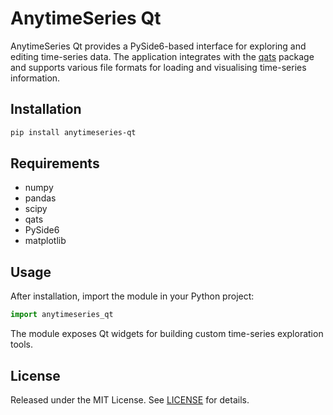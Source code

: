 # AnytimeSeries Qt

AnytimeSeries Qt provides a PySide6-based interface for exploring and editing time-series data. The application integrates with the [qats](https://pypi.org/project/qats/) package and supports various file formats for loading and visualising time-series information.

## Installation

```bash
pip install anytimeseries-qt
```

## Requirements

- numpy
- pandas
- scipy
- qats
- PySide6
- matplotlib

## Usage

After installation, import the module in your Python project:

```python
import anytimeseries_qt
```

The module exposes Qt widgets for building custom time-series exploration tools.

## License

Released under the MIT License. See [LICENSE](LICENSE) for details.

